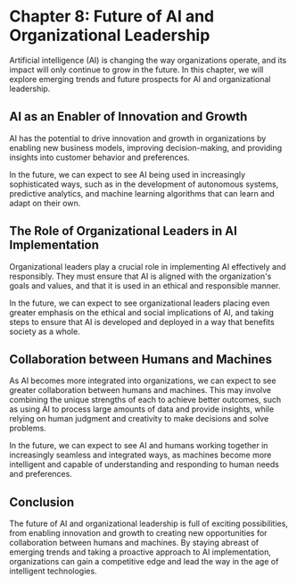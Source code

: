 Chapter 8: Future of AI and Organizational Leadership
=====================================================

Artificial intelligence (AI) is changing the way organizations operate, and its impact will only continue to grow in the future. In this chapter, we will explore emerging trends and future prospects for AI and organizational leadership.

AI as an Enabler of Innovation and Growth
-----------------------------------------

AI has the potential to drive innovation and growth in organizations by enabling new business models, improving decision-making, and providing insights into customer behavior and preferences.

In the future, we can expect to see AI being used in increasingly sophisticated ways, such as in the development of autonomous systems, predictive analytics, and machine learning algorithms that can learn and adapt on their own.

The Role of Organizational Leaders in AI Implementation
-------------------------------------------------------

Organizational leaders play a crucial role in implementing AI effectively and responsibly. They must ensure that AI is aligned with the organization's goals and values, and that it is used in an ethical and responsible manner.

In the future, we can expect to see organizational leaders placing even greater emphasis on the ethical and social implications of AI, and taking steps to ensure that AI is developed and deployed in a way that benefits society as a whole.

Collaboration between Humans and Machines
-----------------------------------------

As AI becomes more integrated into organizations, we can expect to see greater collaboration between humans and machines. This may involve combining the unique strengths of each to achieve better outcomes, such as using AI to process large amounts of data and provide insights, while relying on human judgment and creativity to make decisions and solve problems.

In the future, we can expect to see AI and humans working together in increasingly seamless and integrated ways, as machines become more intelligent and capable of understanding and responding to human needs and preferences.

Conclusion
----------

The future of AI and organizational leadership is full of exciting possibilities, from enabling innovation and growth to creating new opportunities for collaboration between humans and machines. By staying abreast of emerging trends and taking a proactive approach to AI implementation, organizations can gain a competitive edge and lead the way in the age of intelligent technologies.

